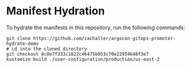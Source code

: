 # Manifest Hydration

To hydrate the manifests in this repository, run the following commands:

```shell
git clone https://github.com/zachaller/argocon-gitops-promoter-hydrate-demo
# cd into the cloned directory
git checkout 8c8e7f333c1822c46475b853c70e22954648f3e7
kustomize build ./user-configuration/production/us-east-2
```
